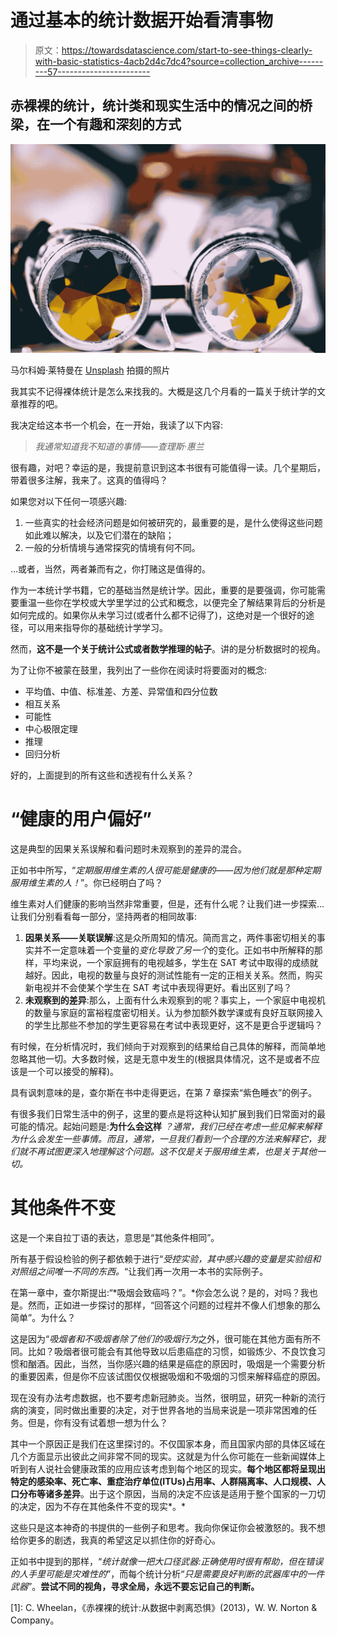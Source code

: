 # 通过基本的统计数据开始看清事物

> 原文：<https://towardsdatascience.com/start-to-see-things-clearly-with-basic-statistics-4acb2d4c7dc4?source=collection_archive---------57----------------------->

## 赤裸裸的统计，统计类和现实生活中的情况之间的桥梁，在一个有趣和深刻的方式

![](img/01428fec8adbd67d1afab25026d6050d.png)

马尔科姆·莱特曼在 [Unsplash](https://unsplash.com?utm_source=medium&utm_medium=referral) 拍摄的照片

我其实不记得裸体统计是怎么来找我的。大概是这几个月看的一篇关于统计学的文章推荐的吧。

我决定给这本书一个机会，在一开始，我读了以下内容:

> *我通常知道我不知道的事情——查理斯·惠兰*

很有趣，对吧？幸运的是，我提前意识到这本书很有可能值得一读。几个星期后，带着很多注解，我来了。这真的值得吗？

如果您对以下任何一项感兴趣:

1.  一些真实的社会经济问题是如何被研究的，最重要的是，是什么使得这些问题如此难以解决，以及它们潜在的缺陷；
2.  一般的分析情境与通常探究的情境有何不同。

…或者，当然，两者兼而有之，你打赌这是值得的。

作为一本统计学书籍，它的基础当然是统计学。因此，重要的是要强调，你可能需要重温一些你在学校或大学里学过的公式和概念，以便完全了解结果背后的分析是如何完成的。如果你从未学习过(或者什么都不记得了)，这绝对是一个很好的途径，可以用来指导你的基础统计学学习。

然而，**这不是一个关于统计公式或者数学推理的帖子**。讲的是分析数据时的视角。

为了让你不被蒙在鼓里，我列出了一些你在阅读时将要面对的概念:

*   平均值、中值、标准差、方差、异常值和四分位数
*   相互关系
*   可能性
*   中心极限定理
*   推理
*   回归分析

好的，上面提到的所有这些和透视有什么关系？

# “健康的用户偏好”

这是典型的因果关系误解和看问题时未观察到的差异的混合。

正如书中所写，“*定期服用维生素的人很可能是健康的——因为他们就是那种定期服用维生素的人！*”。你已经明白了吗？

维生素对人们健康的影响当然非常重要，但是，还有什么呢？让我们进一步探索…让我们分别看看每一部分，坚持两者的相同故事:

1.  **因果关系——关联误解**:这是众所周知的情况。简而言之，两件事密切相关的事实并不一定意味着一个变量的*变化导致了另一个*的变化。正如书中所解释的那样，平均来说，一个家庭拥有的电视越多，学生在 SAT 考试中取得的成绩就越好。因此，电视的数量与良好的测试性能有一定的正相关关系。然而，购买新电视并不会使某个学生在 SAT 考试中表现得更好。看出区别了吗？
2.  **未观察到的差异**:那么，上面有什么未观察到的呢？事实上，一个家庭中电视机的数量与家庭的富裕程度密切相关。认为参加额外数学课或有良好互联网接入的学生比那些不参加的学生更容易在考试中表现更好，这不是更合乎逻辑吗？

有时候，在分析情况时，我们倾向于对观察到的结果给自己具体的解释，而简单地忽略其他一切。大多数时候，这是无意中发生的(根据具体情况，这不是或者不应该是一个可以接受的解释)。

具有讽刺意味的是，查尔斯在书中走得更远，在第 7 章探索“紫色睡衣”的例子。

有很多我们日常生活中的例子，这里的要点是将这种认知扩展到我们日常面对的最可能的情况。起始问题是:**为什么会这样** *？通常，我们已经在考虑一些见解来解释为什么会发生一些事情。而且，通常，一旦我们看到一个合理的方法来解释它，我们就不再试图更深入地理解这个问题。这不仅是关于服用维生素，也是关于其他一切。*

# 其他条件不变

这是一个来自拉丁语的表达，意思是“其他条件相同”。

所有基于假设检验的例子都依赖于进行“*受控实验，其中感兴趣的变量是实验组和对照组之间唯一不同的东西。*“让我们再一次用一本书的实际例子。

在第一章中，查尔斯提出:“*吸烟会致癌吗？”。*你会怎么说？是的，对吗？我也是。然而，正如进一步探讨的那样，“回答这个问题的过程并不像人们想象的那么简单”。为什么？

这是因为“*吸烟者和不吸烟者除了他们的吸烟行为*之外，很可能在其他方面有所不同。比如？吸烟者很可能会有其他导致以后患癌症的习惯，如锻炼少、不良饮食习惯和酗酒。因此，当然，当你感兴趣的结果是癌症的原因时，吸烟是一个需要分析的重要因素，但是你不应该试图仅仅根据吸烟和不吸烟的习惯来解释癌症的原因。

现在没有办法考虑数据，也不要考虑新冠肺炎。当然，很明显，研究一种新的流行病的演变，同时做出重要的决定，对于世界各地的当局来说是一项非常困难的任务。但是，你有没有试着想一想为什么？

其中一个原因正是我们在这里探讨的。不仅国家本身，而且国家内部的具体区域在几个方面显示出彼此之间非常不同的现实。这就是为什么你可能在一些新闻媒体上听到有人说社会健康政策的应用应该考虑到每个地区的现实。**每个地区都将呈现出特定的感染率、死亡率、重症治疗单位(ITUs)占用率、人群隔离率、人口规模、人口分布等诸多差异**。出于这个原因，当局的决定不应该是适用于整个国家的一刀切的决定，因为不存在其他条件不变的现实*。*

这些只是这本神奇的书提供的一些例子和思考。我向你保证你会被激怒的。我不想给你更多的剧透，我真的希望这足以抓住你的好奇心。

正如书中提到的那样，“*统计就像一把大口径武器:正确使用时很有帮助，但在错误的人手里可能是灾难性的*”，而每个统计分析“*只是需要良好判断的武器库中的一件武器*”。**尝试不同的视角，寻求全局，永远不要忘记自己的判断。**

[1]: C. Wheelan，《赤裸裸的统计:从数据中剥离恐惧》(2013)，W. W. Norton & Company。